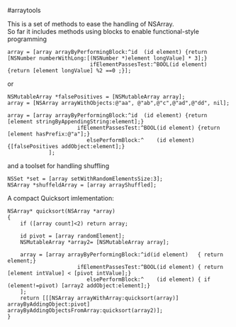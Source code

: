 #arraytools

This is a set of methods to ease the handling of NSArray.  
So far it includes methods using blocks to enable functional-style programming

	array = [array arrayByPerformingBlock:^id  (id element) {return [NSNumber numberWithLong:[(NSNumber *)element longValue] * 3];} 
							  ifElementPassesTest:^BOOL(id element) {return [element longValue] %2 ==0 ;}];
							
or 

    NSMutableArray *falsePositives = [NSMutableArray array];
	array = [NSArray arrayWithObjects:@"aa", @"ab",@"c",@"ad",@"dd", nil];

	array = [array arrayByPerformingBlock:^id  (id element) {return [element stringByAppendingString:element];} 
						  ifElementPassesTest:^BOOL(id element) {return [element hasPrefix:@"a"];}
							 elsePerformBlock:^    (id element) {[falsePositives addObject:element];}
				 ]; 
				
and a toolset for handling shuffling

    NSSet *set = [array setWithRandomElementsSize:3];
	NSArray *shuffeldArray = [array arrayShuffled];


A compact Quicksort imlementation:

	NSArray* quicksort(NSArray *array)
	{
		if ([array count]<2) return array;
		
		id pivot = [array randomElement];
		NSMutableArray *array2= [NSMutableArray array];
		
		array = [array arrayByPerformingBlock:^id(id element)   { return element;} 
						  ifElementPassesTest:^BOOL(id element) { return [element intValue] < [pivot intValue];} 
							 elsePerformBlock:^    (id element) { if (element!=pivot) [array2 addObject:element];}
		];
		return [[[NSArray arrayWithArray:quicksort(array)] arrayByAddingObject:pivot] arrayByAddingObjectsFromArray:quicksort(array2)];
	}